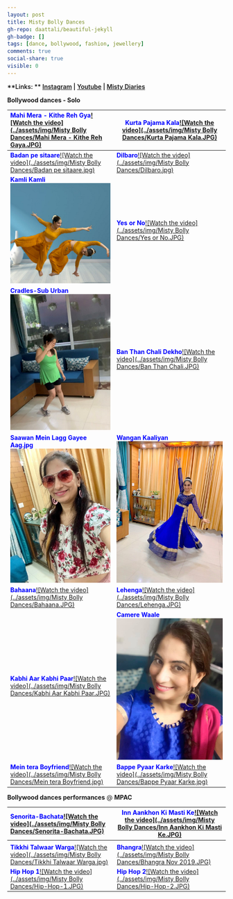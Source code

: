 ```yaml
---
layout: post
title: Misty Bolly Dances
gh-repo: daattali/beautiful-jekyll
gh-badge: []
tags: [dance, bollywood, fashion, jewellery]
comments: true
social-share: true
visible: 0
---
```


<span style="font-weight: 600; font-size: 14px">**Links: ** [Instagram](https://www.instagram.com/mistybollydances/) |  [Youtube](https://www.youtube.com/channel/UCgs5bksScrops1q76ZyBDfA?view_as=subscriber) | [Misty Diaries](https://tarunpreetkaur.com/)         </span>



**Bollywood dances - Solo**

| <span style="color:blue">**Mahi Mera - Kithe Reh Gya**</span>[![Watch the video](../assets/img/Misty Bolly Dances/Mahi Mera - Kithe Reh Gaya.JPG)](https://www.youtube.com/watch?v=cd99eQOwMf0&t=5s) | <span style="color:blue">**Kurta Pajama Kala**</span>[![Watch the video](../assets/img/Misty Bolly Dances/Kurta Pajama Kala.JPG)](https://www.youtube.com/watch?v=WyuwndteC9U) |
| :----------------------------------------------------------- | ------------------------------------------------------------ |
| <span style="color:blue">**Badan pe sitaare**</span>[![Watch the video](../assets/img/Misty Bolly Dances/Badan pe sitaare.jpg)](https://www.youtube.com/watch?v=lS4dhtYYnos) | <span style="color:blue">**Dilbaro**</span>[![Watch the video](../assets/img/Misty Bolly Dances/Dilbaro.jpg)](https://www.youtube.com/watch?v=nAj1YTTNl1E) |
| <span style="color:blue">**Kamli Kamli**</span>[<img src="../assets/img/Misty Bolly Dances/Kamli.JPG" alt="Watch the video" style="zoom:75%;" />](https://www.youtube.com/watch?v=U_zVXzkzX0c) | <span style="color:blue">**Yes or No**</span>[![Watch the video](../assets/img/Misty Bolly Dances/Yes or No.JPG)](https://www.youtube.com/watch?v=ylmJ7QmsORc) |
| <span style="color:blue">**Cradles-Sub Urban**</span>[<img src="../assets/img/Misty Bolly Dances/Cradles-Sub Urban.jpg" alt="Watch the video" style="zoom:80%;" />](https://www.youtube.com/watch?v=oXycvVj5JJk&t=3s) | <span style="color:blue">**Ban Than Chali Dekho**</span>[![Watch the video](../assets/img/Misty Bolly Dances/Ban Than Chali.JPG)](https://www.youtube.com/watch?v=zPfx2MTuJwI) |
| <span style="color:blue">**Saawan Mein Lagg Gayee Aag.jpg**</span>[<img src="../assets/img/Misty Bolly Dances/Saawan Mein Lagg Gayee Aag.jpg" alt="Watch the video" style="zoom:80%;" />](https://www.youtube.com/watch?v=0sBR7utODOg) | <span style="color:blue">**Wangan Kaaliyan**</span>[<img src="../assets/img/Misty Bolly Dances/Wangan Kaaliyan.jpg" alt="Watch the video" style="zoom:110%;" />](https://www.youtube.com/watch?v=xDBabjzZX8k) |
| <span style="color:blue">**Bahaana**</span>[![Watch the video](../assets/img/Misty Bolly Dances/Bahaana.JPG)](https://www.youtube.com/watch?v=iiFIcRPf798) | <span style="color:blue">**Lehenga**</span>[![Watch the video](../assets/img/Misty Bolly Dances/Lehenga.JPG)](https://www.youtube.com/watch?v=sDyr2-lIwLI) |
| <span style="color:blue">**Kabhi Aar Kabhi Paar**</span>[![Watch the video](../assets/img/Misty Bolly Dances/Kabhi Aar Kabhi Paar.JPG)](https://www.youtube.com/watch?v=96HLfGZ7CiQ) | <span style="color:blue">**Camere Waale**</span>[<img src="../assets/img/Misty Bolly Dances/Camere Waale.jpg" alt="Watch the video" style="zoom:100%;" />](https://www.youtube.com/watch?v=1a6jrxu-ZvA) |
| <span style="color:blue">**Mein tera Boyfriend**</span>[![Watch the video](../assets/img/Misty Bolly Dances/Mein tera Boyfriend.jpg)](https://www.youtube.com/watch?v=zZzXxldn-zk) | <span style="color:blue">**Bappe Pyaar Karke**</span>[![Watch the video](../assets/img/Misty Bolly Dances/Bappe Pyaar Karke.jpg)](https://www.youtube.com/watch?v=CXh0dGqThbg) |





**Bollywood dances performances** @ **MPAC**

| <span style="color:blue">**Senorita-Bachata**</span>[![Watch the video](../assets/img/Misty Bolly Dances/Senorita-Bachata.JPG)](https://youtu.be/VqPTiistucI) | <span style="color:blue">**Inn Aankhon Ki Masti Ke**</span>[![Watch the video](../assets/img/Misty Bolly Dances/Inn Aankhon Ki Masti Ke.JPG)](https://www.youtube.com/watch?v=J-UsH84M8pM) |
| :----------------------------------------------------------- | ------------------------------------------------------------ |
|                                                              |                                                              |
| <span style="color:blue">**Tikkhi Talwaar Warga**</span>[![Watch the video](../assets/img/Misty Bolly Dances/Tikkhi Talwaar Warga.jpg)](https://www.youtube.com/watch?v=XNW7ep5bf-8) | <span style="color:blue">**Bhangra**</span>[![Watch the video](../assets/img/Misty Bolly Dances/Bhangra Nov 2019.JPG)](https://www.youtube.com/watch?v=_tqegyXAaRw) |
| <span style="color:blue">**Hip Hop 1**</span>[![Watch the video](../assets/img/Misty Bolly Dances/Hip-Hop-1.JPG)](https://www.youtube.com/watch?v=PTDz6jaGSUQ) | <span style="color:blue">**Hip Hop 2**</span>[![Watch the video](../assets/img/Misty Bolly Dances/Hip-Hop-2.JPG)](https://youtu.be/CP6ToZwrIwY) |


